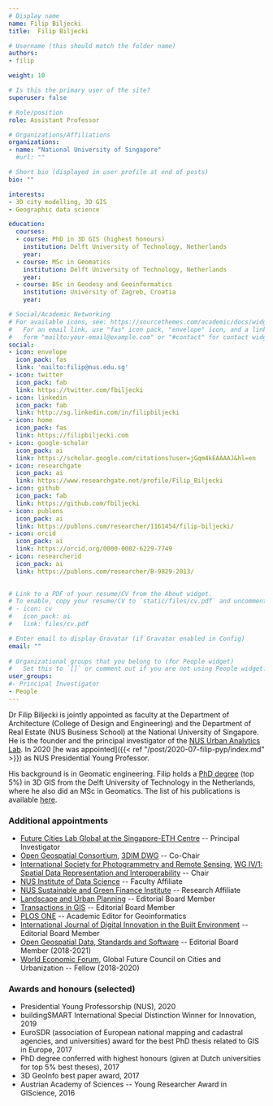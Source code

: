 ```yaml
---
# Display name
name: Filip Biljecki
title:  Filip Biljecki

# Username (this should match the folder name)
authors:
- filip

weight: 10

# Is this the primary user of the site?
superuser: false

# Role/position
role: Assistant Professor

# Organizations/Affiliations
organizations:
- name: "National University of Singapore"
  #url: ""

# Short bio (displayed in user profile at end of posts)
bio: ""

interests:
- 3D city modelling, 3D GIS
- Geographic data science

education:
  courses:
  - course: PhD in 3D GIS (highest honours)
    institution: Delft University of Technology, Netherlands
    year: 
  - course: MSc in Geomatics
    institution: Delft University of Technology, Netherlands
    year: 
  - course: BSc in Geodesy and Geoinformatics
    institution: University of Zagreb, Croatia
    year: 

# Social/Academic Networking
# For available icons, see: https://sourcethemes.com/academic/docs/widgets/#icons
#   For an email link, use "fas" icon pack, "envelope" icon, and a link in the
#   form "mailto:your-email@example.com" or "#contact" for contact widget.
social:
- icon: envelope
  icon_pack: fas
  link: 'mailto:filip@nus.edu.sg'
- icon: twitter
  icon_pack: fab
  link: https://twitter.com/fbiljecki
- icon: linkedin
  icon_pack: fab
  link: http://sg.linkedin.com/in/filipbiljecki
- icon: home
  icon_pack: fas
  link: https://filipbiljecki.com
- icon: google-scholar
  icon_pack: ai
  link: https://scholar.google.com/citations?user=jGqm4kEAAAAJ&hl=en
- icon: researchgate
  icon_pack: ai
  link: https://www.researchgate.net/profile/Filip_Biljecki
- icon: github
  icon_pack: fab
  link: https://github.com/fbiljecki
- icon: publons
  icon_pack: ai
  link: https://publons.com/researcher/1161454/filip-biljecki/
- icon: orcid
  icon_pack: ai
  link: https://orcid.org/0000-0002-6229-7749
- icon: researcherid
  icon_pack: ai
  link: https://publons.com/researcher/B-9829-2013/
  

# Link to a PDF of your resume/CV from the About widget.
# To enable, copy your resume/CV to `static/files/cv.pdf` and uncomment the lines below.  
# - icon: cv
#   icon_pack: ai
#   link: files/cv.pdf

# Enter email to display Gravatar (if Gravatar enabled in Config)
email: ""
  
# Organizational groups that you belong to (for People widget)
#   Set this to `[]` or comment out if you are not using People widget.  
user_groups:
#- Principal Investigator
- People
---
```


Dr Filip Biljecki is jointly appointed as faculty at the Department of Architecture (College of Design and Engineering) and the Department of Real Estate (NUS Business School) at the National University of Singapore.
He is the founder and the principal investigator of the [NUS Urban Analytics Lab](/).
In 2020 [he was appointed]({{< ref "/post/2020-07-filip-pyp/index.md" >}}) as NUS Presidential Young Professor.

His background is in Geomatic engineering.
Filip holds a [PhD degree](https://filipbiljecki.com/phd.html) (top 5%) in 3D GIS from the Delft University of Technology in the Netherlands, where he also did an MSc in Geomatics.
The list of his publications is available [here](https://filipbiljecki.com/#publications).

### Additional appointments
* [Future Cities Lab Global at the Singapore-ETH Centre](https://sec.ethz.ch/research/fcl.html) -- Principal Investigator
* [Open Geospatial Consortium](https://www.ogc.org), [3DIM DWG](https://www.ogc.org/projects/groups/3dimdwg) -- Co-Chair
* [International Society for Photogrammetry and Remote Sensing](https://www.isprs.org), [WG IV/1: Spatial Data Representation and Interoperability](https://www2.isprs.org/commissions/comm4/wg1/) -- Chair
* [NUS Institute of Data Science](https://ids.nus.edu.sg) -- Faculty Affiliate
* [NUS Sustainable and Green Finance Institute](https://sgfin.nus.edu.sg) -- Research Affiliate
* [Landscape and Urban Planning](https://www.journals.elsevier.com/landscape-and-urban-planning) -- Editorial Board Member
* [Transactions in GIS](https://onlinelibrary.wiley.com/journal/14679671) -- Editorial Board Member
* [PLOS ONE](https://journals.plos.org/plosone/) -- Academic Editor for Geoinformatics
* [International Journal of Digital Innovation in the Built Environment](https://www.igi-global.com/journal/international-journal-digital-innovation-built/224363) -- Editorial Board Member
* [Open Geospatial Data, Standards and Software](https://opengeospatialdata.springeropen.com/) -- Editorial Board Member (2018-2021)
* [World Economic Forum](https://www.weforum.org/), Global Future Council on Cities and Urbanization -- Fellow (2018-2020)

### Awards and honours (selected)
* Presidential Young Professorship (NUS), 2020
* buildingSMART International Special Distinction Winner for Innovation, 2019
* EuroSDR (association of European national mapping and cadastral agencies, and universities) award for the best PhD thesis related to GIS in Europe, 2017
* PhD degree conferred with highest honours (given at Dutch universities for top 5% best theses), 2017
* 3D GeoInfo best paper award, 2017
* Austrian Academy of Sciences -- Young Researcher Award in GIScience, 2016
